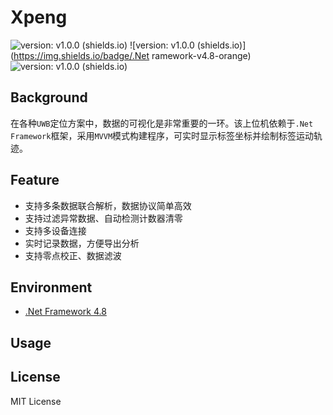 # Xpeng

![version: v1.0.0 (shields.io)](https://img.shields.io/badge/version-v1.0.0-green) ![version: v1.0.0 (shields.io)](https://img.shields.io/badge/.Net ramework-v4.8-orange)![version: v1.0.0 (shields.io)](https://img.shields.io/badge/License-MIT-blue)



## Background

在各种`UWB`定位方案中，数据的可视化是非常重要的一环。该上位机依赖于`.Net Framework`框架，采用`MVVM`模式构建程序，可实时显示标签坐标并绘制标签运动轨迹。



## Feature

- 支持多条数据联合解析，数据协议简单高效
- 支持过滤异常数据、自动检测计数器清零
- 支持多设备连接
- 实时记录数据，方便导出分析
- 支持零点校正、数据滤波



## Environment

- [.Net Framework 4.8](https://dotnet.microsoft.com/zh-cn/download/dotnet-framework/thank-you/net48-web-installer)



## Usage





## License

MIT License
      